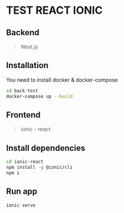 # TEST REACT IONIC


## Backend

> Nest.js




## Installation
You need to install docker & docker-compose

```sh
cd back-test
docker-compose up --build
```

## Frontend

> ionic - react

## Install dependencies

```sh
cd ionic-react
npm install -g @ionic/cli
npm i
```

## Run app
```sh
ionic serve
```
